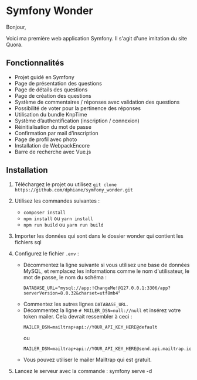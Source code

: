 # Symfony Wonder

Bonjour,

Voici ma première web application Symfony. Il s'agit d'une imitation du site Quora.

## Fonctionnalités

- Projet guidé en Symfony
- Page de présentation des questions
- Page de détails des questions
- Page de création des questions
- Système de commentaires / réponses avec validation des questions
- Possibilité de voter pour la pertinence des réponses
- Utilisation du bundle KnpTime
- Système d’authentification (inscription / connexion)
- Réinitialisation du mot de passe
- Confirmation par mail d’inscription
- Page de profil avec photo
- Installation de WebpackEncore
- Barre de recherche avec Vue.js

## Installation

1. Téléchargez le projet ou utilisez `git clone https://github.com/dphiane/symfony_wonder.git`
2. Utilisez les commandes suivantes :
   - `composer install`
   - `npm install` ou `yarn install`
   - `npm run build` ou `yarn run build`
3. Importer les données qui sont dans le dossier wonder qui contient les fichiers sql
4. Configurez le fichier `.env` :
   - Décommentez la ligne suivante si vous utilisez une base de données MySQL, et remplacez les informations comme le nom d'utilisateur, le mot de passe, le nom du schéma :
     ```
     DATABASE_URL="mysql://app:!ChangeMe!@127.0.0.1:3306/app?serverVersion=8.0.32&charset=utf8mb4"
     ```
   - Commentez les autres lignes `DATABASE_URL`.
   - Décommentez la ligne `# MAILER_DSN=null://null` et insérez votre token mailer. Cela devrait ressembler à ceci :
     ```
     MAILER_DSN=mailtrap+api://YOUR_API_KEY_HERE@default
     ```
     ou
     ```
     MAILER_DSN=mailtrap+api://YOUR_API_KEY_HERE@send.api.mailtrap.io
     ```
   - Vous pouvez utiliser le mailer Mailtrap qui est gratuit.
     
5. Lancez le serveur avec la commande : symfony serve -d
